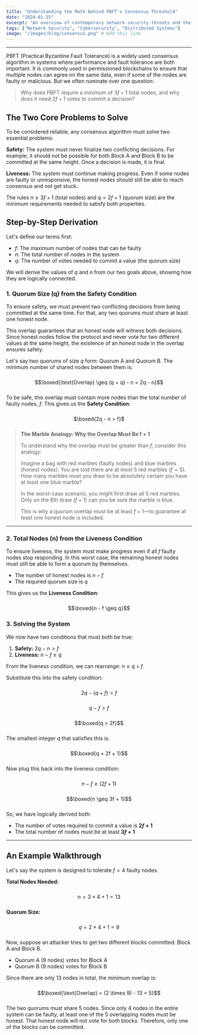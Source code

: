 ```yaml
---
title: "Understanding the Math Behind PBFT's Consensus Threshold"
date: "2024-01-15"
excerpt: "An overview of contemporary network security threats and the evolving landscape of cybersecurity in distributed systems."
tags: ["Network Security", "Cybersecurity", "Distributed Systems"]
image: "/images/blog/consensus.png" # Add this line
---
```


---

PBFT (Practical Byzantine Fault Tolerance) is a widely used consensus algorithm in systems where performance and fault tolerance are both important. It is commonly used in permissioned blockchains to ensure that multiple nodes can agree on the same data, even if some of the nodes are faulty or malicious. But we often ruminate over one question:

> Why does PBFT require a minimum of $3f + 1$ total nodes, and why does it need $2f + 1$ votes to commit a decision?

## The Two Core Problems to Solve

To be considered reliable, any consensus algorithm must solve two essential problems:

**Safety:** The system must never finalize two conflicting decisions. For example, it should not be possible for both Block A and Block B to be committed at the same height. Once a decision is made, it is final.

**Liveness:** The system must continue making progress. Even if some nodes are faulty or unresponsive, the honest nodes should still be able to reach consensus and not get stuck.

The rules $n \geq 3f + 1$ (total nodes) and $q = 2f + 1$ (quorum size) are the minimum requirements needed to satisfy both properties.

## Step-by-Step Derivation

Let's define our terms first:

- $f$: The maximum number of nodes that can be faulty
- $n$: The total number of nodes in the system
- $q$: The number of votes needed to commit a value (the quorum size)

We will derive the values of $q$ and $n$ from our two goals above, showing how they are logically connected.

### 1. Quorum Size (q) from the Safety Condition

To ensure safety, we must prevent two conflicting decisions from being committed at the same time. For that, any two quorums must share at least one honest node.

This overlap guarantees that an honest node will witness both decisions. Since honest nodes follow the protocol and never vote for two different values at the same height, the existence of an honest node in the overlap ensures safety.

Let's say two quorums of size $q$ form: Quorum A and Quorum B. The minimum number of shared nodes between them is:

<div style="text-align: center; margin: 1.5rem 0;">

$$\boxed{\text{Overlap} \geq (q + q) - n = 2q - n}$$

</div>

To be safe, this overlap must contain more nodes than the total number of faulty nodes, $f$. This gives us the **Safety Condition**:

<div style="text-align: center; margin: 1.5rem 0;">

$\boxed{2q - n > f}$

</div>

> **The Marble Analogy: Why the Overlap Must Be f + 1**
>
> To understand why the overlap must be greater than $f$, consider this analogy:
>
> Imagine a bag with red marbles (faulty nodes) and blue marbles (honest nodes). You are told there are at most 5 red marbles ($f = 5$). How many marbles must you draw to be absolutely certain you have at least one blue marble?
>
> In the worst-case scenario, you might first draw all 5 red marbles. Only on the 6th draw ($f + 1$) can you be sure the marble is blue.
>
> This is why a quorum overlap must be at least $f + 1$—to guarantee at least one honest node is included.

---

### 2. Total Nodes (n) from the Liveness Condition

To ensure liveness, the system must make progress even if all $f$ faulty nodes stop responding. In this worst case, the remaining honest nodes must still be able to form a quorum by themselves.

- The number of honest nodes is $n - f$
- The required quorum size is $q$

This gives us the **Liveness Condition**:

<div style="text-align: center; margin: 1.5rem 0;">

$$\boxed{n - f \geq q}$$

</div>

### 3. Solving the System

We now have two conditions that must both be true:

1.  **Safety:** $2q - n > f$
2.  **Liveness:** $n - f \geq q$

From the liveness condition, we can rearrange: $n \geq q + f$.

Substitute this into the safety condition:

<div style="text-align: center; margin: 1.5rem 0;">

$$2q - (q + f) > f$$

</div>

<div style="text-align: center; margin: 1.5rem 0;">

$$q - f > f$$

</div>

<div style="text-align: center; margin: 1.5rem 0;">

$$\boxed{q > 2f}$$

</div>

The smallest integer $q$ that satisfies this is:

<div style="text-align: center; margin: 1.5rem 0;">

$$\boxed{q = 2f + 1}$$

</div>

Now plug this back into the liveness condition:

<div style="text-align: center; margin: 1.5rem 0;">

$$n - f \geq (2f + 1)$$

</div>

<div style="text-align: center; margin: 1.5rem 0;">

$$\boxed{n \geq 3f + 1}$$

</div>

So, we have logically derived both:

- The number of votes required to commit a value is **$2f + 1$**
- The total number of nodes must be at least **$3f + 1$**

---

## An Example Walkthrough

Let's say the system is designed to tolerate $f = 4$ faulty nodes.

**Total Nodes Needed:**

<div style="text-align: center; margin: 1.5rem 0;">

$$n = 3 \times 4 + 1 = 13$$

</div>

**Quorum Size:**

<div style="text-align: center; margin: 1.5rem 0;">

$$q = 2 \times 4 + 1 = 9$$

</div>

Now, suppose an attacker tries to get two different blocks committed: Block A and Block B.

- Quorum A (9 nodes) votes for Block A
- Quorum B (9 nodes) votes for Block B

Since there are only 13 nodes in total, the minimum overlap is:

<div style="text-align: center; margin: 1.5rem 0;">

$$\boxed{\text{Overlap} = (2 \times 9) - 13 = 5}$$

</div>

The two quorums must share 5 nodes. Since only 4 nodes in the entire system can be faulty, at least one of the 5 overlapping nodes must be honest. That honest node will not vote for both blocks. Therefore, only one of the blocks can be committed.
